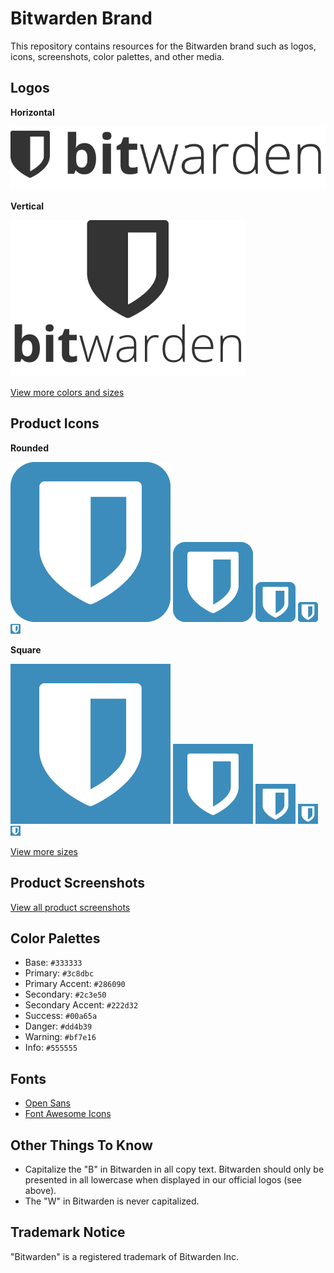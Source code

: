 # Bitwarden Brand

This repository contains resources for the Bitwarden brand such as logos, icons, screenshots, color palettes, and other media.

## Logos

**Horizontal**

![Bitwarden Logo Horizontal](/logos/logo-horizontal.png "Bitwarden Logo Horizontal")

**Vertical**

![Bitwarden Logo Vertical](/logos/logo-vertical.png "Bitwarden Logo Vertical")

[View more colors and sizes](/logos)

## Product Icons

**Rounded**

![Bitwarden Product Icon Rounded 256](/icons/256x256.png "Bitwarden Product Icon Rounded 256")
![Bitwarden Product Icon Rounded 128](/icons/128x128.png "Bitwarden Product Icon Rounded 128")
![Bitwarden Product Icon Rounded 64](/icons/64x64.png "Bitwarden Product Icon Rounded 64")
![Bitwarden Product Icon Rounded 32](/icons/32x32.png "Bitwarden Product Icon Rounded 32")
![Bitwarden Product Icon Rounded 16](/icons/16x16.png "Bitwarden Product Icon Rounded 16")

**Square**

![Bitwarden Product Icon Square 256](/icons/square-256x256.png "Bitwarden Product Icon Square 256")
![Bitwarden Product Icon Square 128](/icons/square-128x128.png "Bitwarden Product Icon Square 128")
![Bitwarden Product Icon Square 64](/icons/square-64x64.png "Bitwarden Product Icon Square 64")
![Bitwarden Product Icon Square 32](/icons/square-32x32.png "Bitwarden Product Icon Square 32")
![Bitwarden Product Icon Square 16](/icons/square-16x16.png "Bitwarden Product Icon Square 16")

[View more sizes](/icons)

## Product Screenshots

[View all product screenshots](/screenshots)

## Color Palettes

- Base: `#333333`
- Primary: `#3c8dbc`
- Primary Accent: `#286090`
- Secondary: `#2c3e50`
- Secondary Accent: `#222d32`
- Success: `#00a65a`
- Danger: `#dd4b39`
- Warning: `#bf7e16`
- Info: `#555555`

## Fonts

- [Open Sans](https://fonts.google.com/specimen/Open+Sans)
- [Font Awesome Icons](https://fontawesome.com/v4.7.0/)

## Other Things To Know

- Capitalize the "B" in Bitwarden in all copy text. Bitwarden should only be presented in all lowercase when displayed in our official logos (see above).
- The "W" in Bitwarden is never capitalized.

## Trademark Notice

"Bitwarden" is a registered trademark of Bitwarden Inc.
